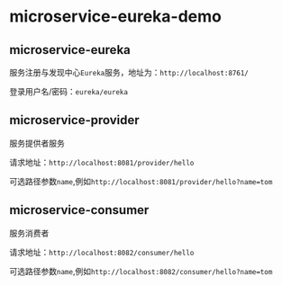 # microservice-eureka-demo

## microservice-eureka

服务注册与发现中心`Eureka`服务，地址为：`http://localhost:8761/`

登录用户名/密码：`eureka/eureka`

## microservice-provider

服务提供者服务

请求地址：`http://localhost:8081/provider/hello`

可选路径参数`name`,例如`http://localhost:8081/provider/hello?name=tom`

## microservice-consumer

服务消费者

请求地址：`http://localhost:8082/consumer/hello`

可选路径参数`name`,例如`http://localhost:8082/consumer/hello?name=tom`
